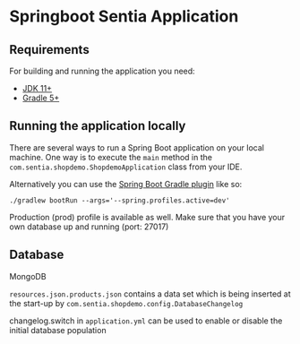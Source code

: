 # Springboot Sentia Application


## Requirements

For building and running the application you need:

- [JDK 11+](https://www.oracle.com/java/technologies/javase-downloads.html)
- [Gradle 5+](https://gradle.org)

## Running the application locally

There are several ways to run a Spring Boot application on your local machine. One way is to execute the `main` method in the `com.sentia.shopdemo.ShopdemoApplication` class from your IDE.

Alternatively you can use the [Spring Boot Gradle plugin](https://spring.io/guides/gs/gradle/) like so:

```shell
./gradlew bootRun --args='--spring.profiles.active=dev'
```

Production (prod) profile is available as well. Make sure that you have your own database up and running (port: 27017)

## Database

MongoDB

`resources.json.products.json` contains a data set which is being inserted at the start-up by `com.sentia.shopdemo.config.DatabaseChangelog`

changelog.switch in `application.yml` can be used to enable or disable the initial database population
